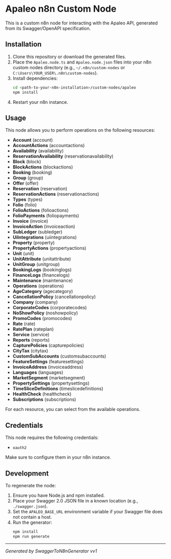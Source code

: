 # Apaleo n8n Custom Node

This is a custom n8n node for interacting with the Apaleo API, generated from its Swagger/OpenAPI specification.

## Installation

1.  Clone this repository or download the generated files.
2.  Place the `Apaleo.node.ts` and `Apaleo.node.json` files into your n8n custom nodes directory (e.g., `~/.n8n/custom-nodes` or `C:\Users\YOUR_USER\.n8n\custom-nodes`).
3.  Install dependencies:
    ```bash
    cd <path-to-your-n8n-installation>/custom-nodes/apaleo
    npm install
    ```
4.  Restart your n8n instance.

## Usage

This node allows you to perform operations on the following resources:

- **Account** (account)
- **AccountActions** (accountactions)
- **Availability** (availability)
- **ReservationAvailability** (reservationavailability)
- **Block** (block)
- **BlockActions** (blockactions)
- **Booking** (booking)
- **Group** (group)
- **Offer** (offer)
- **Reservation** (reservation)
- **ReservationActions** (reservationactions)
- **Types** (types)
- **Folio** (folio)
- **FolioActions** (folioactions)
- **FolioPayments** (foliopayments)
- **Invoice** (invoice)
- **InvoiceAction** (invoiceaction)
- **SubLedger** (subledger)
- **UiIntegrations** (uiintegrations)
- **Property** (property)
- **PropertyActions** (propertyactions)
- **Unit** (unit)
- **UnitAttribute** (unitattribute)
- **UnitGroup** (unitgroup)
- **BookingLogs** (bookinglogs)
- **FinanceLogs** (financelogs)
- **Maintenance** (maintenance)
- **Operations** (operations)
- **AgeCategory** (agecategory)
- **CancellationPolicy** (cancellationpolicy)
- **Company** (company)
- **CorporateCodes** (corporatecodes)
- **NoShowPolicy** (noshowpolicy)
- **PromoCodes** (promocodes)
- **Rate** (rate)
- **RatePlan** (rateplan)
- **Service** (service)
- **Reports** (reports)
- **CapturePolicies** (capturepolicies)
- **CityTax** (citytax)
- **CustomSubAccounts** (customsubaccounts)
- **FeatureSettings** (featuresettings)
- **InvoiceAddress** (invoiceaddress)
- **Languages** (languages)
- **MarketSegment** (marketsegment)
- **PropertySettings** (propertysettings)
- **TimeSliceDefinitions** (timeslicedefinitions)
- **HealthCheck** (healthcheck)
- **Subscriptions** (subscriptions)

For each resource, you can select from the available operations.

## Credentials

This node requires the following credentials:

- `oauth2`

Make sure to configure them in your n8n instance.

## Development

To regenerate the node:

1.  Ensure you have Node.js and npm installed.
2.  Place your Swagger 2.0 JSON file in a known location (e.g., `./swagger.json`).
3.  Set the `APALEO_BASE_URL` environment variable if your Swagger file does not contain a host.
4.  Run the generator:
    ```bash
    npm install
    npm run generate
    ```

---

_Generated by SwaggerToN8nGenerator vv1_
